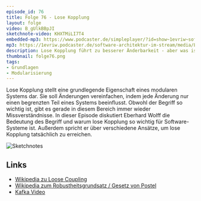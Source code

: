 ```yaml
---
episode_id: 76
title: Folge 76 - Lose Kopplung
layout: folge
video: B_gUlkBBpJI
sketchnote-video: KHXTMiLI7T4
embedded-mp3: https://www.podcaster.de/simpleplayer/?id=show~1evriw~software-architektur-im-stream~pod-e6180f8adfa8310dd2401753ac&v=1632515617
mp3: https://1evriw.podcaster.de/software-architektur-im-stream/media/LoseKopplung.mp3
description: Lose Kopplung führt zu besserer Änderbarkeit - aber was ist das genau und wie erreicht man es?
thumbnail: folge76.png
tags:
- Grundlagen
- Modularisierung
---
```


Lose Kopplung stellt eine grundlegende Eigenschaft eines modularen
Systems dar. Sie soll Änderungen vereinfachen, indem jede Änderung nur
einen begrenzten Teil eines Systems beeinflusst. Obwohl der Begriff so
wichtig ist, gibt es gerade in diesem Bereich immer wieder
Missverständnisse. In dieser Episode diskutiert Eberhard Wolff die
Bedeutung des Begriff und warum lose Kopplung so wichtig für
Software-Systeme ist. Außerdem spricht er über verschiedene Ansätze,
um lose Kopplung tatsächlich zu erreichen.


![Sketchnotes](/sketchnotes/folge76.jpg)

## Links

* [Wikipedia zu Loose Coupling](https://en.wikipedia.org/wiki/Loose_coupling)
* [Wikipedia zum Robustheitsgrundsatz / Gesetz von Postel](https://de.wikipedia.org/wiki/Robustheitsgrundsatz)
* [Kafka Video](https://www.youtube.com/watch?v=RCHZ6oCNZvU)
